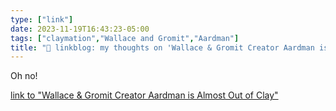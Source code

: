 ```yaml
---
type: ["link"]
date: 2023-11-19T16:43:23-05:00
tags: ["claymation","Wallace and Gromit","Aardman"]
title: "🔗 linkblog: my thoughts on 'Wallace & Gromit Creator Aardman is Almost Out of Clay'"
---
```

Oh no!

[link to "Wallace & Gromit Creator Aardman is Almost Out of Clay"](https://gizmodo.com/aardman-animations-clay-supply-dwindling-1851034665)
